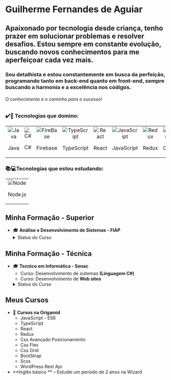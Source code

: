 

# Guilherme Fernandes de Aguiar
## Apaixonado por tecnologia desde criança, tenho prazer em solucionar problemas e resolver desafios. Estou sempre em constante evolução, buscando novos conhecimentos para me aperfeiçoar cada vez mais.
### Sou detalhista e estou constantemente em busca da perfeição, programando tanto em back-end quanto em front-end, sempre buscando a harmonia e a excelência nos códigos.
###### O conhecimento é o caminho para o sucesso!

### ✔️💯 Tecnologias que domino:
<table>
<tr>
 <td align="center">
<img src="https://skillicons.dev/icons?i=java" alt="Java" />
<p>Java</p>
 </td>
 <td align="center">
<img src="https://skillicons.dev/icons?i=c#"  alt="C#" />
<p>C#</p>
 </td>
  <td align="center">
<img src="https://skillicons.dev/icons?i=firebase"  alt="FireBase" />
<p>Firebase</p>
 </td>
  <td align="center">
<img src="https://skillicons.dev/icons?i=typescript"  alt="TypeScript" />
<p>TypeScript</p>
    </td>
   <td align="center">
<img src="https://skillicons.dev/icons?i=react"  alt="React" />
<p>React</p>
 </td>
   <td align="center">
<img src="https://skillicons.dev/icons?i=javascript"  alt="JavaScript" />
<p>JavaScript</p>
 </td>
  <td align="center">
<img src="https://skillicons.dev/icons?i=redux"  alt="Redux" />
<p>Redux</p>
 </td>
   <td align="center">
<img src="https://skillicons.dev/icons?i=css"  alt="Css" />
<p>Css</p>
 </td>
  <td align="center">
<img src="https://skillicons.dev/icons?i=bootstrap"  alt="bootStrap" />
<p>BootStrap</p>
 </td>
 <td align="center">
<img src="https://skillicons.dev/icons?i=wordpress"  alt="WordPress" />
<p>WordPress</p>
 </td>

  <td align="center">
<img src="https://skillicons.dev/icons?i=github"  alt="GitHub" />
<p>GitHub</p>
  </td>
</tr>
</table>

### 📚💻Tecnologias que estou estudando:

<table>
<tr>
   <td align="center">
<img src="https://skillicons.dev/icons?i=nodejs"  alt="Node" />
<p>Node.js</p>
   </td>
</tr>
</table>

## Minha Formação - Superior

- 🎓 **Análise e Desenvolvimento de Sistemas - FIAP**
  <details>
    <summary>Status do Curso</summary>
      - Iniciado em 02/2015 e concluído em 12/2016
  </details>
## Minha Formação - Técnica 
  - 🎓 **Tecnico em Informática - Senac**</br>
    - Curso: Desenvolvimento de sistemas **(Linguagem C#)**
    - Curso: Desenvolvimento de **Web sites**</br>
    <details>
    <summary>Status do Curso</summary>
      - Iniciado em 02/2015 e concluído em 12/2016
  </details>
  
## Meus Cursos 
- 📖 **Cursos na Origamid**
  - JavaScript - ES6
  - TypeScript
  - React
  - Redux
  - Css Avançado Posicionamento
  - Css Flex
  - Css Grid
  - BootStrap
  - Scss
  - WordPress Rest Api
- **Inglês básico ** – Estudei um período de 2 anos na Wizard

